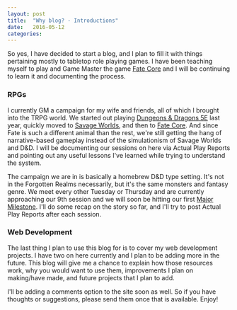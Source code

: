 ```yaml
---
layout: post
title:  "Why blog? - Introductions"
date:   2016-05-12 
categories: 
---
```

So yes, I have decided to start a blog, and I plan to fill it with things pertaining mostly
to tabletop role playing games. I have been teaching myself to play and Game Master the game 
[Fate Core](http://www.evilhat.com/home/fate-core) and I will be continuing to learn it and 
documenting the process.  

### RPGs
I currently GM a campaign for my wife and friends, all of which I brought into the TRPG 
world. We started out playing 
[Dungeons & Dragons 5E](http://dnd.wizards.com/dungeons-and-dragons/what-is-dd) last year, 
quickly moved to [Savage Worlds](http://www.peginc.com/product-category/savage-worlds/), 
and then to [Fate Core](http://www.evilhat.com/home/fate-core). And since Fate is such a 
different animal than the rest, we're still getting the hang of narrative-based gameplay 
instead of the simulationism of Savage Worlds and D&D. I will be documenting our sessions 
on here via Actual Play Reports and pointing out any useful lessons I've learned while 
trying to understand the system.

The campaign we are in is basically a homebrew D&D type setting. It's not in the Forgotten 
Realms necessarily, but it's the same monsters and fantasy genre. We meet every other Tuesday
or Thursday and are currently approaching our 9th session and we will soon be hitting our 
first [Major Milestone](http://fate-srd.com/fate-core/advancement-change#major-milestones). 
I'll do some recap on the story so far, and I'll try to post Actual Play Reports after each 
session.

### Web Development

The last thing I plan to use this blog for is to cover my web development projects. I have
two on here currently and I plan to be adding more in the future. This blog will give me a 
chance to explain how those resources work, why you would want to use them, improvements I 
plan on making/have made, and future projects that I plan to add.

I'll be adding a comments option to the site soon as well. So if you have thoughts or 
suggestions, please send them once that is available. Enjoy!
